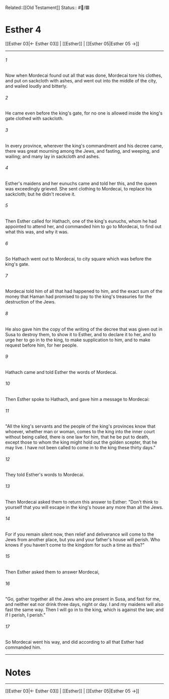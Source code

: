 Related::[[Old Testament]]
Status:: #📖/🟥
# Esther 4

[[Esther 03|← Esther 03]] | [[Esther]] | [[Esther 05|Esther 05 →]]
***



###### 1 
Now when Mordecai found out all that was done, Mordecai tore his clothes, and put on sackcloth with ashes, and went out into the middle of the city, and wailed loudly and bitterly. 

###### 2 
He came even before the king's gate, for no one is allowed inside the king's gate clothed with sackcloth. 

###### 3 
In every province, wherever the king's commandment and his decree came, there was great mourning among the Jews, and fasting, and weeping, and wailing; and many lay in sackcloth and ashes. 

###### 4 
Esther's maidens and her eunuchs came and told her this, and the queen was exceedingly grieved. She sent clothing to Mordecai, to replace his sackcloth; but he didn't receive it. 

###### 5 
Then Esther called for Hathach, one of the king's eunuchs, whom he had appointed to attend her, and commanded him to go to Mordecai, to find out what this was, and why it was. 

###### 6 
So Hathach went out to Mordecai, to city square which was before the king's gate. 

###### 7 
Mordecai told him of all that had happened to him, and the exact sum of the money that Haman had promised to pay to the king's treasuries for the destruction of the Jews. 

###### 8 
He also gave him the copy of the writing of the decree that was given out in Susa to destroy them, to show it to Esther, and to declare it to her, and to urge her to go in to the king, to make supplication to him, and to make request before him, for her people. 

###### 9 
Hathach came and told Esther the words of Mordecai. 

###### 10 
Then Esther spoke to Hathach, and gave him a message to Mordecai: 

###### 11 
"All the king's servants and the people of the king's provinces know that whoever, whether man or woman, comes to the king into the inner court without being called, there is one law for him, that he be put to death, except those to whom the king might hold out the golden scepter, that he may live. I have not been called to come in to the king these thirty days." 

###### 12 
They told Esther's words to Mordecai. 

###### 13 
Then Mordecai asked them to return this answer to Esther: "Don't think to yourself that you will escape in the king's house any more than all the Jews. 

###### 14 
For if you remain silent now, then relief and deliverance will come to the Jews from another place, but you and your father's house will perish. Who knows if you haven't come to the kingdom for such a time as this?" 

###### 15 
Then Esther asked them to answer Mordecai, 

###### 16 
"Go, gather together all the Jews who are present in Susa, and fast for me, and neither eat nor drink three days, night or day. I and my maidens will also fast the same way. Then I will go in to the king, which is against the law; and if I perish, I perish." 

###### 17 
So Mordecai went his way, and did according to all that Esther had commanded him.

---
# Notes


***
[[Esther 03|← Esther 03]] | [[Esther]] | [[Esther 05|Esther 05 →]]
